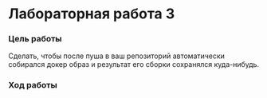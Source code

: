 # Лабораторная работа 3

### Цель работы

Сделать, чтобы после пуша в ваш репозиторий автоматически собирался докер образ и результат его сборки сохранялся куда-нибудь.

### Ход работы

